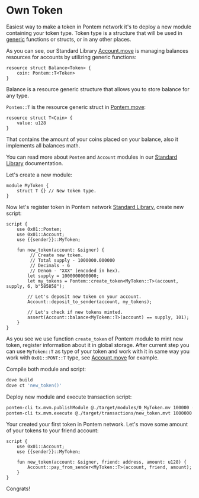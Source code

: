 # Own Token

Easiest way to make a token in Pontem network it's to deploy a new module containing your token type. Token type is a structure that will be used in [generic](https://developers.diem.com/main/docs/move-basics-generics) functions or structs, or in any other places.

As you can see, our Standard Library [Account.move](https://github.com/pontem-network/move-stdlib/blob/master/modules/account.move) is managing balances resources for accounts by utilizing generic functions:

```rustc
resource struct Balance<Token> {
    coin: Pontem::T<Token>
}
```

Balance is a resource generic structure that allows you to store balance for any type. 

`Pontem::T` is the resource generic struct in [Pontem.move](https://github.com/pontem-network/move-stdlib/blob/master/modules/pontem.move):

```rustc
resource struct T<Coin> {
    value: u128
}
```

That contains the amount of your coins placed on your balance, also it implements all balances math.

You can read more about `Pontem` and `Account` modules in our [Standard Library](../move_vm/stdlib.md) documentation.

Let's create a new module:

```rustc
module MyToken {
    struct T {} // New token type.
}
```

Now let's register token in Pontem network [Standard Library](../move_vm/stdlib.md), create new script:

```rustc
script {
    use 0x01::Pontem;
    use 0x01::Account;
    use {{sender}}::MyToken;

    fun new_token(account: &signer) {
         // Create new token.
         // Total supply - 1000000.000000
         // Decimals - 6
         // Denom - "XXX" (encoded in hex).
        let supply = 1000000000000;
        let my_tokens = Pontem::create_token<MyToken::T>(account, supply, 6, b"585858");

        // Let's deposit new token on your account.
        Account::deposit_to_sender(account, my_tokens);

        // Let's check if new tokens minted.
        assert(Account::balance<MyToken::T>(account) == supply, 101);
    }
}
```

As you see we use function `create_token` of Pontem module to mint new token, register information about it in global storage.
After current step you can use `MyToken::T` as type of your token and work with it in same way you work with `0x01::PONT::T` type, see [Account.move](../move_vm/stdlib.md#account) for example.

Compile both module and script:

```sh
dove build
dove ct 'new_token()'
```

Deploy new module and execute transaction script:

```sh
pontem-cli tx.mvm.publishModule @./target/modules/0_MyToken.mv 100000 --seed <seed>
pontem-cli tx.mvm.execute @./target/transactions/new_token.mvt 1000000 --seed <seed>      
```

 Your created your first token in Pontem network. Let's move some amount of your tokens to your friend account:

```rustc
script {
    use 0x01::Account;
    use {{sender}}::MyToken;

    fun new_token(account: &signer, friend: address, amount: u128) {
        Account::pay_from_sender<MyToken::T>(account, friend, amount);
    }
}
```

Congrats!
